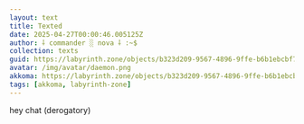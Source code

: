 ```yaml
---
layout: text
title: Texted
date: 2025-04-27T00:00:46.005125Z
author: ⸸ commander ░ nova ⸸ :~$
collection: texts
guid: https://labyrinth.zone/objects/b323d209-9567-4896-9ffe-b6b1ebcbf78b
avatar: /img/avatar/daemon.png
akkoma: https://labyrinth.zone/objects/b323d209-9567-4896-9ffe-b6b1ebcbf78b
tags: [akkoma, labyrinth-zone]
---
```


<p>hey chat (derogatory)</p>